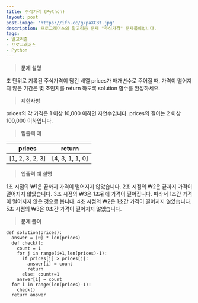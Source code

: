```yaml
---
title: 주식가격 (Python)
layout: post
post-image: 'https://ifh.cc/g/paXC3t.jpg'
description: 프로그래머스의 알고리즘 문제 "주식가격" 문제풀이입니다.
tags:
- 알고리즘
- 프로그래머스
- Python
---
```



>**문제 설명**

초 단위로 기록된 주식가격이 담긴 배열 prices가 매개변수로 주어질 때, 가격이 떨어지지 않은 기간은 몇 초인지를 return 하도록 solution 함수를 완성하세요.

>**제한사항**


prices의 각 가격은 1 이상 10,000 이하인 자연수입니다.
prices의 길이는 2 이상 100,000 이하입니다.


>**입출력 예**

| prices | return |
|--|--|
| [1, 2, 3, 2, 3] | [4, 3, 1, 1, 0] |

>**입출력 예 설명**


1초 시점의 ₩1은 끝까지 가격이 떨어지지 않았습니다. 
2초 시점의 ₩2은 끝까지 가격이 떨어지지 않았습니다.
3초 시점의 ₩3은 1초뒤에 가격이 떨어집니다. 따라서 1초간 가격이 떨어지지 않은 것으로 봅니다.
4초 시점의 ₩2은 1초간 가격이 떨어지지 않았습니다.
5초 시점의 ₩3은 0초간 가격이 떨어지지 않았습니다.


>**문제 풀이**

	def solution(prices):
	  answer = [0] * len(prices)
	  def check():
	    count = 1
	    for j in range(i+1,len(prices)-1):
	      if prices[i] > prices[j]:
	        answer[i] = count
	        return
	      else: count+=1
	    answer[i] = count
	  for i in range(len(prices)-1):
	    check()
	  return answer
